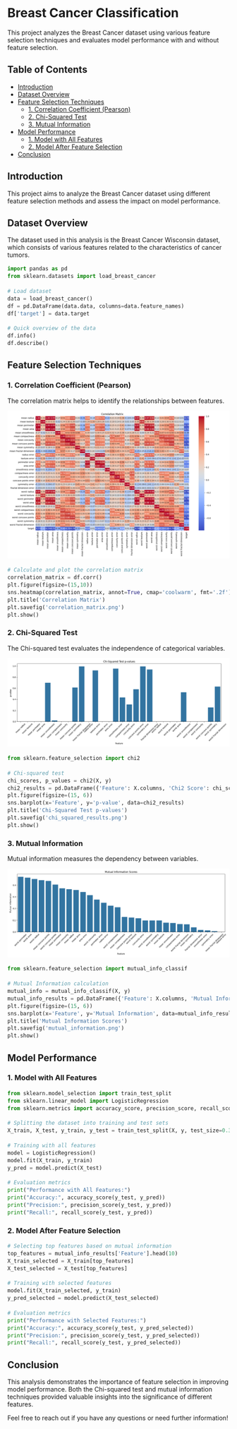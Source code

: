 # Breast Cancer Classification

This project analyzes the Breast Cancer dataset using various feature selection techniques and evaluates model performance with and without feature selection.

## Table of Contents
- [Introduction](#introduction)
- [Dataset Overview](#dataset-overview)
- [Feature Selection Techniques](#feature-selection-techniques)
  - [1. Correlation Coefficient (Pearson)](#1-correlation-coefficient-pearson)
  - [2. Chi-Squared Test](#2-chi-squared-test)
  - [3. Mutual Information](#3-mutual-information)
- [Model Performance](#model-performance)
  - [1. Model with All Features](#1-model-with-all-features)
  - [2. Model After Feature Selection](#2-model-after-feature-selection)
- [Conclusion](#conclusion)

## Introduction

This project aims to analyze the Breast Cancer dataset using different feature selection methods and assess the impact on model performance. 

## Dataset Overview

The dataset used in this analysis is the Breast Cancer Wisconsin dataset, which consists of various features related to the characteristics of cancer tumors.

```python
import pandas as pd
from sklearn.datasets import load_breast_cancer

# Load dataset
data = load_breast_cancer()
df = pd.DataFrame(data.data, columns=data.feature_names)
df['target'] = data.target

# Quick overview of the data
df.info()
df.describe()
```

## Feature Selection Techniques

### 1. Correlation Coefficient (Pearson)

The correlation matrix helps to identify the relationships between features.

![Correlation Matrix](correlation_matrix.png)

```python
# Calculate and plot the correlation matrix
correlation_matrix = df.corr()
plt.figure(figsize=(15,10))
sns.heatmap(correlation_matrix, annot=True, cmap='coolwarm', fmt='.2f')
plt.title('Correlation Matrix')
plt.savefig('correlation_matrix.png')
plt.show()
```

### 2. Chi-Squared Test

The Chi-squared test evaluates the independence of categorical variables.

![Chi-Squared Test p-values](chi_squared_results.png)

```python
from sklearn.feature_selection import chi2

# Chi-squared test
chi_scores, p_values = chi2(X, y)
chi2_results = pd.DataFrame({'Feature': X.columns, 'Chi2 Score': chi_scores, 'p-value': p_values})
plt.figure(figsize=(15, 6))
sns.barplot(x='Feature', y='p-value', data=chi2_results)
plt.title('Chi-Squared Test p-values')
plt.savefig('chi_squared_results.png')
plt.show()
```

### 3. Mutual Information

Mutual information measures the dependency between variables.

![Mutual Information Scores](mutual_information.png)

```python
from sklearn.feature_selection import mutual_info_classif

# Mutual Information calculation
mutual_info = mutual_info_classif(X, y)
mutual_info_results = pd.DataFrame({'Feature': X.columns, 'Mutual Information': mutual_info})
plt.figure(figsize=(15, 6))
sns.barplot(x='Feature', y='Mutual Information', data=mutual_info_results)
plt.title('Mutual Information Scores')
plt.savefig('mutual_information.png')
plt.show()
```

## Model Performance

### 1. Model with All Features

```python
from sklearn.model_selection import train_test_split
from sklearn.linear_model import LogisticRegression
from sklearn.metrics import accuracy_score, precision_score, recall_score

# Splitting the dataset into training and test sets
X_train, X_test, y_train, y_test = train_test_split(X, y, test_size=0.3, random_state=42)

# Training with all features
model = LogisticRegression()
model.fit(X_train, y_train)
y_pred = model.predict(X_test)

# Evaluation metrics
print("Performance with All Features:")
print("Accuracy:", accuracy_score(y_test, y_pred))
print("Precision:", precision_score(y_test, y_pred))
print("Recall:", recall_score(y_test, y_pred))
```

### 2. Model After Feature Selection

```python
# Selecting top features based on mutual information
top_features = mutual_info_results['Feature'].head(10)
X_train_selected = X_train[top_features]
X_test_selected = X_test[top_features]

# Training with selected features
model.fit(X_train_selected, y_train)
y_pred_selected = model.predict(X_test_selected)

# Evaluation metrics
print("Performance with Selected Features:")
print("Accuracy:", accuracy_score(y_test, y_pred_selected))
print("Precision:", precision_score(y_test, y_pred_selected))
print("Recall:", recall_score(y_test, y_pred_selected))
```

## Conclusion

This analysis demonstrates the importance of feature selection in improving model performance. Both the Chi-squared test and mutual information techniques provided valuable insights into the significance of different features.

Feel free to reach out if you have any questions or need further information!
